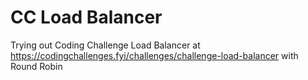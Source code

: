 # CC Load Balancer

Trying out Coding Challenge Load Balancer at https://codingchallenges.fyi/challenges/challenge-load-balancer with Round Robin